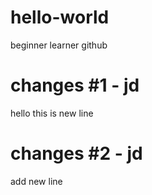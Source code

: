 # hello-world
beginner learner github
# changes #1 - jd
hello this is new line
# changes #2 - jd
add new line
